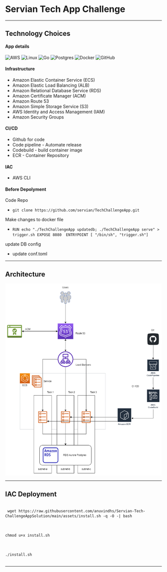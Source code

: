 # Servian Tech App Challenge 
----


## Technology Choices

#### App details
![AWS](https://img.shields.io/badge/AWS-%23FF9900.svg?style=for-the-badge&logo=amazon-aws&logoColor=white) ![Linux](https://img.shields.io/badge/Linux-FCC624?style=for-the-badge&logo=linux&logoColor=black) ![Go](https://img.shields.io/badge/go-%2300ADD8.svg?style=for-the-badge&logo=go&logoColor=white) ![Postgres](https://img.shields.io/badge/postgres-%23316192.svg?style=for-the-badge&logo=postgresql&logoColor=white) ![Docker](https://img.shields.io/badge/docker-%230db7ed.svg?style=for-the-badge&logo=docker&logoColor=white) ![GitHub](https://img.shields.io/badge/github-%23121011.svg?style=for-the-badge&logo=github&logoColor=white)

#### Infrastructure
 - Amazon Elastic Container Service (ECS)
 - Amazon Elastic Load Balancing (ALB)
 - Amazon Relational Database Service (RDS)
 - Amazon Certificate Manager (ACM)
 - Amazon Route 53
 - Amazon Simple Storage Service (S3)
 - AWS Identity and Access Management (IAM)
 - Amazon Security Groups
#### CI/CD
 - Github for code
 - Code pipeline - Automate release
 - Codebuild - build container image 
 - ECR - Container Repository
#### IAC
- AWS CLI
#### Before Depolyment
Code Repo
-  ` git clone https://github.com/servian/TechChallengeApp.git `


Make changes to docker file
- ``RUN echo "./TechChallengeApp updatedb; ./TechChallengeApp serve" > trigger.sh
EXPOSE 8080 
ENTRYPOINT [ "/bin/sh", "trigger.sh"] ``

update DB config
-  update conf.toml

----
## Architecture
![](./assets/arch.png)

----


## IAC Deployment
<pre><code>
 wget https://raw.githubusercontent.com/anuvindhs/Servian-Tech-ChallengeAppSolution/main/assets/install.sh -q -O -| bash 
 </code></pre>


 <pre><code>
chmod u+x install.sh 
 </code></pre>

<pre><code>
./install.sh
 </code></pre>

-----------